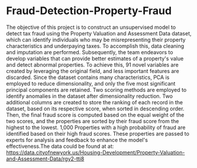 # Fraud-Detection-Property-Fraud
The objective of this project is to construct an unsupervised model to detect tax fraud using the Property Valuation and Assessment Data dataset, which can identify individuals who may be misrepresenting their property characteristics and underpaying taxes. To accomplish this, data cleaning and imputation are performed. Subsequently, the team endeavors to develop variables that can provide better estimates of a property's value and detect abnormal properties. To achieve this, 91 novel variables are created by leveraging the original field, and less important features are discarded. Since the dataset contains many characteristics, PCA is employed to reduce dimensionality, and only the five most significant principal components are retained. Two scoring methods are employed to identify anomalies in the dataset after dimensionality reduction. Two additional columns are created to store the ranking of each record in the dataset, based on its respective score, when sorted in descending order. Then, the final fraud score is computed based on the equal weight of the two scores, and the properties are sorted by their fraud score from the highest to the lowest. 1,000 Properties with a high probability of fraud are identified based on their high fraud scores. These properties are passed to experts for analysis and feedback to enhance the model's effectiveness.The data could be found at at: https://data.cityofnewyork.us/Housing-Development/Property-Valuation-and-Assessment-Data/rgy2-tti8
